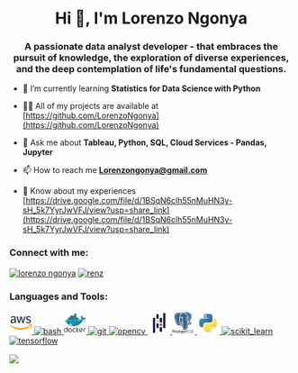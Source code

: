 <h1 align="center">Hi 👋, I'm Lorenzo Ngonya</h1>
<h3 align="center">A passionate data analyst developer - that embraces the pursuit of knowledge, the exploration of diverse experiences, and the deep contemplation of life's fundamental questions.</h3>

- 🌱 I’m currently learning **Statistics for Data Science with Python**

- 👨‍💻 All of my projects are available at [https://github.com/LorenzoNgonya](https://github.com/LorenzoNgonya)

- 💬 Ask me about **Tableau, Python, SQL, Cloud Services - Pandas, Jupyter**

- 📫 How to reach me **Lorenzongonya@gmail.com**

- 📄 Know about my experiences [https://drive.google.com/file/d/1BSqN6clh55nMuHN3y-sH_5k7YyrJwVFJ/view?usp=share_link](https://drive.google.com/file/d/1BSqN6clh55nMuHN3y-sH_5k7YyrJwVFJ/view?usp=share_link)

<h3 align="left">Connect with me:</h3>
<p align="left">
<a href="https://linkedin.com/in/lorenzo ngonya" target="blank"><img align="center" src="https://raw.githubusercontent.com/rahuldkjain/github-profile-readme-generator/master/src/images/icons/Social/linked-in-alt.svg" alt="lorenzo ngonya" height="30" width="40" /></a>
<a href="https://stackoverflow.com/users/renz" target="blank"><img align="center" src="https://raw.githubusercontent.com/rahuldkjain/github-profile-readme-generator/master/src/images/icons/Social/stack-overflow.svg" alt="renz" height="30" width="40" /></a>
</p>

<h3 align="left">Languages and Tools:</h3>
<p align="left"> <a href="https://aws.amazon.com" target="_blank" rel="noreferrer"> <img src="https://raw.githubusercontent.com/devicons/devicon/master/icons/amazonwebservices/amazonwebservices-original-wordmark.svg" alt="aws" width="40" height="40"/> </a> <a href="https://www.gnu.org/software/bash/" target="_blank" rel="noreferrer"> <img src="https://www.vectorlogo.zone/logos/gnu_bash/gnu_bash-icon.svg" alt="bash" width="40" height="40"/> </a> <a href="https://www.docker.com/" target="_blank" rel="noreferrer"> <img src="https://raw.githubusercontent.com/devicons/devicon/master/icons/docker/docker-original-wordmark.svg" alt="docker" width="40" height="40"/> </a> <a href="https://git-scm.com/" target="_blank" rel="noreferrer"> <img src="https://www.vectorlogo.zone/logos/git-scm/git-scm-icon.svg" alt="git" width="40" height="40"/> </a> <a href="https://opencv.org/" target="_blank" rel="noreferrer"> <img src="https://www.vectorlogo.zone/logos/opencv/opencv-icon.svg" alt="opencv" width="40" height="40"/> </a> <a href="https://pandas.pydata.org/" target="_blank" rel="noreferrer"> <img src="https://raw.githubusercontent.com/devicons/devicon/2ae2a900d2f041da66e950e4d48052658d850630/icons/pandas/pandas-original.svg" alt="pandas" width="40" height="40"/> </a> <a href="https://www.postgresql.org" target="_blank" rel="noreferrer"> <img src="https://raw.githubusercontent.com/devicons/devicon/master/icons/postgresql/postgresql-original-wordmark.svg" alt="postgresql" width="40" height="40"/> </a> <a href="https://www.python.org" target="_blank" rel="noreferrer"> <img src="https://raw.githubusercontent.com/devicons/devicon/master/icons/python/python-original.svg" alt="python" width="40" height="40"/> </a> <a href="https://scikit-learn.org/" target="_blank" rel="noreferrer"> <img src="https://upload.wikimedia.org/wikipedia/commons/0/05/Scikit_learn_logo_small.svg" alt="scikit_learn" width="40" height="40"/> </a> <a href="https://www.tensorflow.org" target="_blank" rel="noreferrer"> <img src="https://www.vectorlogo.zone/logos/tensorflow/tensorflow-icon.svg" alt="tensorflow" width="40" height="40"/> </a> </p>

<img align="center" height="170" src="https://github-readme-stats-sigma-five.vercel.app/api/top-langs/?username=lorenzongonya&layout=compact&langs_count=16&theme=dracula"/>


